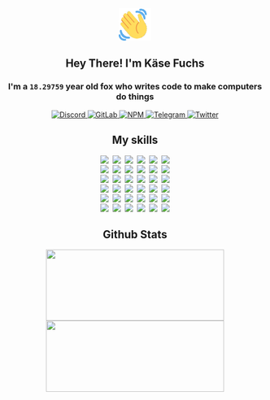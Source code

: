 <div><p align=center><img src=./resources/images/wave.gif width=64px height=64px></p><h2 align=center>Hey There! I'm Käse Fuchs</h2><h3 align=center>I'm a <code>18.29759</code> year old fox who writes code to make computers do things</h3><p align=center><a href=https://discord.com/users/507526681125322772><img alt=Discord src="https://img.shields.io/badge/Discord-5865F2?logo=discord&logoColor=white&style=flat-square#72d09c53f42179a153f32745e24153ff"> </a><a href=https://gitlab.com/kasefuchs><img alt=GitLab src="https://img.shields.io/badge/GitLab-330F63?logo=gitlab&logoColor=white&style=flat-square#72d09c53f42179a153f32745e24153ff"> </a><a href=https://npmjs.com/~kasefuchs><img alt=NPM src="https://img.shields.io/badge/NPM-CB3837?logo=npm&logoColor=white&style=flat-square#72d09c53f42179a153f32745e24153ff"> </a><a href=https://t.me/kasefuchs><img alt=Telegram src="https://img.shields.io/badge/Telegram-2CA5E0?logo=telegram&logoColor=white&style=flat-square#72d09c53f42179a153f32745e24153ff"> </a><a href=https://twitter.com/kasefuchs><img alt=Twitter src="https://img.shields.io/badge/Twitter-1DA1F2?logo=twitter&logoColor=white&style=flat-square#72d09c53f42179a153f32745e24153ff"></a></p><h2 align=center>My skills</h2><p align=center><a href=https://aws.amazon.com/ ><picture><source srcset="https://skillicons.dev/icons?i=aws&theme=dark#72d09c53f42179a153f32745e24153ff" media="(prefers-color-scheme: dark)"><source srcset="https://skillicons.dev/icons?i=aws&theme=light#72d09c53f42179a153f32745e24153ff" media="(prefers-color-scheme: light), (prefers-color-scheme: no-preference)"><img src="https://skillicons.dev/icons?i=aws&theme=light#72d09c53f42179a153f32745e24153ff"></picture></a>&nbsp;&nbsp;<a href=https://en.wikipedia.org/wiki/Bash_(Unix_shell)><picture><source srcset="https://skillicons.dev/icons?i=bash&theme=dark#72d09c53f42179a153f32745e24153ff" media="(prefers-color-scheme: dark)"><source srcset="https://skillicons.dev/icons?i=bash&theme=light#72d09c53f42179a153f32745e24153ff" media="(prefers-color-scheme: light), (prefers-color-scheme: no-preference)"><img src="https://skillicons.dev/icons?i=bash&theme=light#72d09c53f42179a153f32745e24153ff"></picture></a>&nbsp;&nbsp;<a href=https://discord.com/developers/docs><picture><source srcset="https://skillicons.dev/icons?i=bots&theme=dark#72d09c53f42179a153f32745e24153ff" media="(prefers-color-scheme: dark)"><source srcset="https://skillicons.dev/icons?i=bots&theme=light#72d09c53f42179a153f32745e24153ff" media="(prefers-color-scheme: light), (prefers-color-scheme: no-preference)"><img src="https://skillicons.dev/icons?i=bots&theme=light#72d09c53f42179a153f32745e24153ff"></picture></a>&nbsp;&nbsp;<a href=https://www.cloudflare.com/ ><picture><source srcset="https://skillicons.dev/icons?i=cloudflare&theme=dark#72d09c53f42179a153f32745e24153ff" media="(prefers-color-scheme: dark)"><source srcset="https://skillicons.dev/icons?i=cloudflare&theme=light#72d09c53f42179a153f32745e24153ff" media="(prefers-color-scheme: light), (prefers-color-scheme: no-preference)"><img src="https://skillicons.dev/icons?i=cloudflare&theme=light#72d09c53f42179a153f32745e24153ff"></picture></a>&nbsp;&nbsp;<a href=https://en.wikipedia.org/wiki/CSS><picture><source srcset="https://skillicons.dev/icons?i=css&theme=dark#72d09c53f42179a153f32745e24153ff" media="(prefers-color-scheme: dark)"><source srcset="https://skillicons.dev/icons?i=css&theme=light#72d09c53f42179a153f32745e24153ff" media="(prefers-color-scheme: light), (prefers-color-scheme: no-preference)"><img src="https://skillicons.dev/icons?i=css&theme=light#72d09c53f42179a153f32745e24153ff"></picture></a>&nbsp;&nbsp;<a href=https://www.docker.com/ ><picture><source srcset="https://skillicons.dev/icons?i=docker&theme=dark#72d09c53f42179a153f32745e24153ff" media="(prefers-color-scheme: dark)"><source srcset="https://skillicons.dev/icons?i=docker&theme=light#72d09c53f42179a153f32745e24153ff" media="(prefers-color-scheme: light), (prefers-color-scheme: no-preference)"><img src="https://skillicons.dev/icons?i=docker&theme=light#72d09c53f42179a153f32745e24153ff"></picture></a><br><a href=https://www.electronjs.org/ ><picture><source srcset="https://skillicons.dev/icons?i=electron&theme=dark#72d09c53f42179a153f32745e24153ff" media="(prefers-color-scheme: dark)"><source srcset="https://skillicons.dev/icons?i=electron&theme=light#72d09c53f42179a153f32745e24153ff" media="(prefers-color-scheme: light), (prefers-color-scheme: no-preference)"><img src="https://skillicons.dev/icons?i=electron&theme=light#72d09c53f42179a153f32745e24153ff"></picture></a>&nbsp;&nbsp;<a href=https://expressjs.com/ ><picture><source srcset="https://skillicons.dev/icons?i=express&theme=dark#72d09c53f42179a153f32745e24153ff" media="(prefers-color-scheme: dark)"><source srcset="https://skillicons.dev/icons?i=express&theme=light#72d09c53f42179a153f32745e24153ff" media="(prefers-color-scheme: light), (prefers-color-scheme: no-preference)"><img src="https://skillicons.dev/icons?i=express&theme=light#72d09c53f42179a153f32745e24153ff"></picture></a>&nbsp;&nbsp;<a href=https://www.figma.com/ ><picture><source srcset="https://skillicons.dev/icons?i=figma&theme=dark#72d09c53f42179a153f32745e24153ff" media="(prefers-color-scheme: dark)"><source srcset="https://skillicons.dev/icons?i=figma&theme=light#72d09c53f42179a153f32745e24153ff" media="(prefers-color-scheme: light), (prefers-color-scheme: no-preference)"><img src="https://skillicons.dev/icons?i=figma&theme=light#72d09c53f42179a153f32745e24153ff"></picture></a>&nbsp;&nbsp;<a href=https://firebase.google.com/ ><picture><source srcset="https://skillicons.dev/icons?i=firebase&theme=dark#72d09c53f42179a153f32745e24153ff" media="(prefers-color-scheme: dark)"><source srcset="https://skillicons.dev/icons?i=firebase&theme=light#72d09c53f42179a153f32745e24153ff" media="(prefers-color-scheme: light), (prefers-color-scheme: no-preference)"><img src="https://skillicons.dev/icons?i=firebase&theme=light#72d09c53f42179a153f32745e24153ff"></picture></a>&nbsp;&nbsp;<a href=https://flask.palletsprojects.com/ ><picture><source srcset="https://skillicons.dev/icons?i=flask&theme=dark#72d09c53f42179a153f32745e24153ff" media="(prefers-color-scheme: dark)"><source srcset="https://skillicons.dev/icons?i=flask&theme=light#72d09c53f42179a153f32745e24153ff" media="(prefers-color-scheme: light), (prefers-color-scheme: no-preference)"><img src="https://skillicons.dev/icons?i=flask&theme=light#72d09c53f42179a153f32745e24153ff"></picture></a>&nbsp;&nbsp;<a href=https://cloud.google.com/ ><picture><source srcset="https://skillicons.dev/icons?i=gcp&theme=dark#72d09c53f42179a153f32745e24153ff" media="(prefers-color-scheme: dark)"><source srcset="https://skillicons.dev/icons?i=gcp&theme=light#72d09c53f42179a153f32745e24153ff" media="(prefers-color-scheme: light), (prefers-color-scheme: no-preference)"><img src="https://skillicons.dev/icons?i=gcp&theme=light#72d09c53f42179a153f32745e24153ff"></picture></a><br><a href=https://git-scm.com/ ><picture><source srcset="https://skillicons.dev/icons?i=git&theme=dark#72d09c53f42179a153f32745e24153ff" media="(prefers-color-scheme: dark)"><source srcset="https://skillicons.dev/icons?i=git&theme=light#72d09c53f42179a153f32745e24153ff" media="(prefers-color-scheme: light), (prefers-color-scheme: no-preference)"><img src="https://skillicons.dev/icons?i=git&theme=light#72d09c53f42179a153f32745e24153ff"></picture></a>&nbsp;&nbsp;<a href=https://github.com/ ><picture><source srcset="https://skillicons.dev/icons?i=github&theme=dark#72d09c53f42179a153f32745e24153ff" media="(prefers-color-scheme: dark)"><source srcset="https://skillicons.dev/icons?i=github&theme=light#72d09c53f42179a153f32745e24153ff" media="(prefers-color-scheme: light), (prefers-color-scheme: no-preference)"><img src="https://skillicons.dev/icons?i=github&theme=light#72d09c53f42179a153f32745e24153ff"></picture></a>&nbsp;&nbsp;<a href=https://gitlab.com/ ><picture><source srcset="https://skillicons.dev/icons?i=gitlab&theme=dark#72d09c53f42179a153f32745e24153ff" media="(prefers-color-scheme: dark)"><source srcset="https://skillicons.dev/icons?i=gitlab&theme=light#72d09c53f42179a153f32745e24153ff" media="(prefers-color-scheme: light), (prefers-color-scheme: no-preference)"><img src="https://skillicons.dev/icons?i=gitlab&theme=light#72d09c53f42179a153f32745e24153ff"></picture></a>&nbsp;&nbsp;<a href=https://www.heroku.com/ ><picture><source srcset="https://skillicons.dev/icons?i=heroku&theme=dark#72d09c53f42179a153f32745e24153ff" media="(prefers-color-scheme: dark)"><source srcset="https://skillicons.dev/icons?i=heroku&theme=light#72d09c53f42179a153f32745e24153ff" media="(prefers-color-scheme: light), (prefers-color-scheme: no-preference)"><img src="https://skillicons.dev/icons?i=heroku&theme=light#72d09c53f42179a153f32745e24153ff"></picture></a>&nbsp;&nbsp;<a href=https://en.wikipedia.org/wiki/HTML><picture><source srcset="https://skillicons.dev/icons?i=html&theme=dark#72d09c53f42179a153f32745e24153ff" media="(prefers-color-scheme: dark)"><source srcset="https://skillicons.dev/icons?i=html&theme=light#72d09c53f42179a153f32745e24153ff" media="(prefers-color-scheme: light), (prefers-color-scheme: no-preference)"><img src="https://skillicons.dev/icons?i=html&theme=light#72d09c53f42179a153f32745e24153ff"></picture></a>&nbsp;&nbsp;<a href=https://en.wikipedia.org/wiki/JavaScript><picture><source srcset="https://skillicons.dev/icons?i=js&theme=dark#72d09c53f42179a153f32745e24153ff" media="(prefers-color-scheme: dark)"><source srcset="https://skillicons.dev/icons?i=js&theme=light#72d09c53f42179a153f32745e24153ff" media="(prefers-color-scheme: light), (prefers-color-scheme: no-preference)"><img src="https://skillicons.dev/icons?i=js&theme=light#72d09c53f42179a153f32745e24153ff"></picture></a><br><a href=https://en.wikipedia.org/wiki/Linux><picture><source srcset="https://skillicons.dev/icons?i=linux&theme=dark#72d09c53f42179a153f32745e24153ff" media="(prefers-color-scheme: dark)"><source srcset="https://skillicons.dev/icons?i=linux&theme=light#72d09c53f42179a153f32745e24153ff" media="(prefers-color-scheme: light), (prefers-color-scheme: no-preference)"><img src="https://skillicons.dev/icons?i=linux&theme=light#72d09c53f42179a153f32745e24153ff"></picture></a>&nbsp;&nbsp;<a href=https://mui.com/ ><picture><source srcset="https://skillicons.dev/icons?i=materialui&theme=dark#72d09c53f42179a153f32745e24153ff" media="(prefers-color-scheme: dark)"><source srcset="https://skillicons.dev/icons?i=materialui&theme=light#72d09c53f42179a153f32745e24153ff" media="(prefers-color-scheme: light), (prefers-color-scheme: no-preference)"><img src="https://skillicons.dev/icons?i=materialui&theme=light#72d09c53f42179a153f32745e24153ff"></picture></a>&nbsp;&nbsp;<a href=https://en.wikipedia.org/wiki/Markdown><picture><source srcset="https://skillicons.dev/icons?i=md&theme=dark#72d09c53f42179a153f32745e24153ff" media="(prefers-color-scheme: dark)"><source srcset="https://skillicons.dev/icons?i=md&theme=light#72d09c53f42179a153f32745e24153ff" media="(prefers-color-scheme: light), (prefers-color-scheme: no-preference)"><img src="https://skillicons.dev/icons?i=md&theme=light#72d09c53f42179a153f32745e24153ff"></picture></a>&nbsp;&nbsp;<a href=https://www.mongodb.com/ ><picture><source srcset="https://skillicons.dev/icons?i=mongodb&theme=dark#72d09c53f42179a153f32745e24153ff" media="(prefers-color-scheme: dark)"><source srcset="https://skillicons.dev/icons?i=mongodb&theme=light#72d09c53f42179a153f32745e24153ff" media="(prefers-color-scheme: light), (prefers-color-scheme: no-preference)"><img src="https://skillicons.dev/icons?i=mongodb&theme=light#72d09c53f42179a153f32745e24153ff"></picture></a>&nbsp;&nbsp;<a href=https://www.mysql.com/ ><picture><source srcset="https://skillicons.dev/icons?i=mysql&theme=dark#72d09c53f42179a153f32745e24153ff" media="(prefers-color-scheme: dark)"><source srcset="https://skillicons.dev/icons?i=mysql&theme=light#72d09c53f42179a153f32745e24153ff" media="(prefers-color-scheme: light), (prefers-color-scheme: no-preference)"><img src="https://skillicons.dev/icons?i=mysql&theme=light#72d09c53f42179a153f32745e24153ff"></picture></a>&nbsp;&nbsp;<a href=https://nextjs.org/ ><picture><source srcset="https://skillicons.dev/icons?i=nextjs&theme=dark#72d09c53f42179a153f32745e24153ff" media="(prefers-color-scheme: dark)"><source srcset="https://skillicons.dev/icons?i=nextjs&theme=light#72d09c53f42179a153f32745e24153ff" media="(prefers-color-scheme: light), (prefers-color-scheme: no-preference)"><img src="https://skillicons.dev/icons?i=nextjs&theme=light#72d09c53f42179a153f32745e24153ff"></picture></a><br><a href=https://nodejs.org/en/ ><picture><source srcset="https://skillicons.dev/icons?i=nodejs&theme=dark#72d09c53f42179a153f32745e24153ff" media="(prefers-color-scheme: dark)"><source srcset="https://skillicons.dev/icons?i=nodejs&theme=light#72d09c53f42179a153f32745e24153ff" media="(prefers-color-scheme: light), (prefers-color-scheme: no-preference)"><img src="https://skillicons.dev/icons?i=nodejs&theme=light#72d09c53f42179a153f32745e24153ff"></picture></a>&nbsp;&nbsp;<a href=https://www.postgresql.org/ ><picture><source srcset="https://skillicons.dev/icons?i=postgres&theme=dark#72d09c53f42179a153f32745e24153ff" media="(prefers-color-scheme: dark)"><source srcset="https://skillicons.dev/icons?i=postgres&theme=light#72d09c53f42179a153f32745e24153ff" media="(prefers-color-scheme: light), (prefers-color-scheme: no-preference)"><img src="https://skillicons.dev/icons?i=postgres&theme=light#72d09c53f42179a153f32745e24153ff"></picture></a>&nbsp;&nbsp;<a href=https://learn.microsoft.com/en-us/powershell/ ><picture><source srcset="https://skillicons.dev/icons?i=powershell&theme=dark#72d09c53f42179a153f32745e24153ff" media="(prefers-color-scheme: dark)"><source srcset="https://skillicons.dev/icons?i=powershell&theme=light#72d09c53f42179a153f32745e24153ff" media="(prefers-color-scheme: light), (prefers-color-scheme: no-preference)"><img src="https://skillicons.dev/icons?i=powershell&theme=light#72d09c53f42179a153f32745e24153ff"></picture></a>&nbsp;&nbsp;<a href=https://www.python.org/ ><picture><source srcset="https://skillicons.dev/icons?i=py&theme=dark#72d09c53f42179a153f32745e24153ff" media="(prefers-color-scheme: dark)"><source srcset="https://skillicons.dev/icons?i=py&theme=light#72d09c53f42179a153f32745e24153ff" media="(prefers-color-scheme: light), (prefers-color-scheme: no-preference)"><img src="https://skillicons.dev/icons?i=py&theme=light#72d09c53f42179a153f32745e24153ff"></picture></a>&nbsp;&nbsp;<a href=https://www.raspberrypi.org/ ><picture><source srcset="https://skillicons.dev/icons?i=raspberrypi&theme=dark#72d09c53f42179a153f32745e24153ff" media="(prefers-color-scheme: dark)"><source srcset="https://skillicons.dev/icons?i=raspberrypi&theme=light#72d09c53f42179a153f32745e24153ff" media="(prefers-color-scheme: light), (prefers-color-scheme: no-preference)"><img src="https://skillicons.dev/icons?i=raspberrypi&theme=light#72d09c53f42179a153f32745e24153ff"></picture></a>&nbsp;&nbsp;<a href=https://reactjs.org/ ><picture><source srcset="https://skillicons.dev/icons?i=react&theme=dark#72d09c53f42179a153f32745e24153ff" media="(prefers-color-scheme: dark)"><source srcset="https://skillicons.dev/icons?i=react&theme=light#72d09c53f42179a153f32745e24153ff" media="(prefers-color-scheme: light), (prefers-color-scheme: no-preference)"><img src="https://skillicons.dev/icons?i=react&theme=light#72d09c53f42179a153f32745e24153ff"></picture></a><br><a href=https://redux.js.org/ ><picture><source srcset="https://skillicons.dev/icons?i=redux&theme=dark#72d09c53f42179a153f32745e24153ff" media="(prefers-color-scheme: dark)"><source srcset="https://skillicons.dev/icons?i=redux&theme=light#72d09c53f42179a153f32745e24153ff" media="(prefers-color-scheme: light), (prefers-color-scheme: no-preference)"><img src="https://skillicons.dev/icons?i=redux&theme=light#72d09c53f42179a153f32745e24153ff"></picture></a>&nbsp;&nbsp;<a href=https://en.wikipedia.org/wiki/Regular_expression><picture><source srcset="https://skillicons.dev/icons?i=regex&theme=dark#72d09c53f42179a153f32745e24153ff" media="(prefers-color-scheme: dark)"><source srcset="https://skillicons.dev/icons?i=regex&theme=light#72d09c53f42179a153f32745e24153ff" media="(prefers-color-scheme: light), (prefers-color-scheme: no-preference)"><img src="https://skillicons.dev/icons?i=regex&theme=light#72d09c53f42179a153f32745e24153ff"></picture></a>&nbsp;&nbsp;<a href=https://en.wikipedia.org/wiki/Sass_(stylesheet_language)><picture><source srcset="https://skillicons.dev/icons?i=sass&theme=dark#72d09c53f42179a153f32745e24153ff" media="(prefers-color-scheme: dark)"><source srcset="https://skillicons.dev/icons?i=sass&theme=light#72d09c53f42179a153f32745e24153ff" media="(prefers-color-scheme: light), (prefers-color-scheme: no-preference)"><img src="https://skillicons.dev/icons?i=sass&theme=light#72d09c53f42179a153f32745e24153ff"></picture></a>&nbsp;&nbsp;<a href=https://www.typescriptlang.org/ ><picture><source srcset="https://skillicons.dev/icons?i=ts&theme=dark#72d09c53f42179a153f32745e24153ff" media="(prefers-color-scheme: dark)"><source srcset="https://skillicons.dev/icons?i=ts&theme=light#72d09c53f42179a153f32745e24153ff" media="(prefers-color-scheme: light), (prefers-color-scheme: no-preference)"><img src="https://skillicons.dev/icons?i=ts&theme=light#72d09c53f42179a153f32745e24153ff"></picture></a>&nbsp;&nbsp;<a href=https://unity.com/ ><picture><source srcset="https://skillicons.dev/icons?i=unity&theme=dark#72d09c53f42179a153f32745e24153ff" media="(prefers-color-scheme: dark)"><source srcset="https://skillicons.dev/icons?i=unity&theme=light#72d09c53f42179a153f32745e24153ff" media="(prefers-color-scheme: light), (prefers-color-scheme: no-preference)"><img src="https://skillicons.dev/icons?i=unity&theme=light#72d09c53f42179a153f32745e24153ff"></picture></a>&nbsp;&nbsp;<a href=https://workers.cloudflare.com/ ><picture><source srcset="https://skillicons.dev/icons?i=workers&theme=dark#72d09c53f42179a153f32745e24153ff" media="(prefers-color-scheme: dark)"><source srcset="https://skillicons.dev/icons?i=workers&theme=light#72d09c53f42179a153f32745e24153ff" media="(prefers-color-scheme: light), (prefers-color-scheme: no-preference)"><img src="https://skillicons.dev/icons?i=workers&theme=light#72d09c53f42179a153f32745e24153ff"></picture></a><br></p><h2 align=center>Github Stats</h2><p align=center><picture><source srcset="https://github-readme-stats-kasefuchs.vercel.app/api/?count_private=true&hide_border=true&hide_rank=true&line_height=20&hide_title=true&username=Kasefuchs&theme=dark#72d09c53f42179a153f32745e24153ff" media="(prefers-color-scheme: dark)"><source srcset="https://github-readme-stats-kasefuchs.vercel.app/api/?count_private=true&hide_border=true&hide_rank=true&line_height=20&hide_title=true&username=Kasefuchs&theme=light#72d09c53f42179a153f32745e24153ff" media="(prefers-color-scheme: light), (prefers-color-scheme: no-preference)"><img align=middle width=350 height=140 src="https://github-readme-stats-kasefuchs.vercel.app/api/?count_private=true&hide_border=true&hide_rank=true&line_height=20&hide_title=true&username=Kasefuchs&theme=light#72d09c53f42179a153f32745e24153ff"></picture><picture><source srcset="https://github-readme-stats-kasefuchs.vercel.app/api/top-langs/?count_private=true&hide_border=true&layout=compact&username=Kasefuchs&theme=dark#72d09c53f42179a153f32745e24153ff" media="(prefers-color-scheme: dark)"><source srcset="https://github-readme-stats-kasefuchs.vercel.app/api/top-langs/?count_private=true&hide_border=true&layout=compact&username=Kasefuchs&theme=light#72d09c53f42179a153f32745e24153ff" media="(prefers-color-scheme: light), (prefers-color-scheme: no-preference)"><img align=middle width=350 height=140 src="https://github-readme-stats-kasefuchs.vercel.app/api/top-langs/?count_private=true&hide_border=true&layout=compact&username=Kasefuchs&theme=light#72d09c53f42179a153f32745e24153ff"></picture></p><img src="https://hit.yhype.me/github/profile?user_id=64592097#72d09c53f42179a153f32745e24153ff" alt=""></div>
